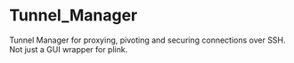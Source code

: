 # Tunnel_Manager
Tunnel Manager for proxying, pivoting and securing connections over SSH. Not just a GUI wrapper for plink.
